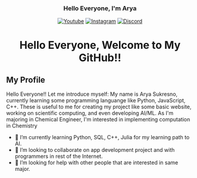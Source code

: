 <h3 align="center">Hello Everyone, I'm Arya</h3>

<p align="center">
  <a href="https://www.youtube.com/channel/UCaF03zjWlvLkPen086GQV4g"><img src="https://img.shields.io/badge/-Youtube-FF0000?style=flat&logo=youtube&logoColor=white" alt="Youtube" title="Youtube"></a>
  <a href="https://instagram.com/lohard64"><img src="https://img.shields.io/badge/-Instagram-bc2a8d?style=flat&logo=instagram&logoColor=white" alt="Instagram" title="Instagram"></a>
  <a href="https://discordapp.com/users/699475936805912607/"><img alt="Discord" title="Discord" src="https://img.shields.io/badge/-Discord-7289DA?style=flat&logo=discord&logoColor=white"/></a>

  

</p>

<h1 align="center">Hello Everyone, Welcome to My GitHub!!</h1>

## My Profile

<p>Hello Everyone!! Let me introduce myself: My name is Arya Sukresno, currently learning some programming languange like Python, JavaScript, C++. These is useful to me for creating my project like some basic website, working on scientific computing, and even developing AI/ML. As I'm majoring in Chemical Engineer, I'm interested in implementing computation in Chemistry</p>

- 🌱 I’m currently learning Python, SQL, C++, Julia for my learning path to AI.
- 👯 I’m looking to collaborate on app development project and with programmers in rest of the Internet.
- 🤔 I’m looking for help with other people that are interested in same major.


<!---
aryasukresno10/aryasukresno10 is a ✨ special ✨ repository because its `README.md` (this file) appears on your GitHub profile.
You can click the Preview link to take a look at your changes.
--->
